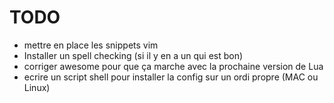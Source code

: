 # TODO

- mettre en place les snippets vim
- Installer un spell checking (si il y en a un qui est bon)
- corriger awesome pour que ça marche avec la prochaine version de Lua
- ecrire un script shell pour installer la config sur un ordi propre (MAC ou Linux)
